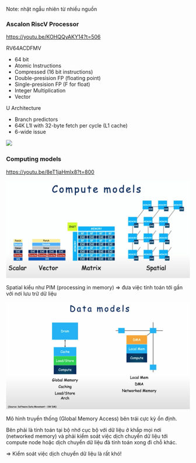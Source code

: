 Note: nhặt ngẫu nhiên từ nhiều nguồn

### Ascalon RiscV Processor
https://youtu.be/KOHQQyAKY14?t=506

RV64ACDFMV
* 64 bit
* Atomic Instructions
* Compressed (16 bit instructions)
* Double-presision FP (floating point)
* Single-presision FP (F for float)
* Integer Multiplication
* Vector

U Architecture
* Branch predictors
* 64K L1l with 32-byte fetch per cycle (L1 cache)
* 6-wide issue

![](https://images.anandtech.com/doci/14384/CortexA77-8.png)

### Computing models
https://youtu.be/8eT1jaHmlx8?t=800

![](compute-models.png)

Spatial kiểu như PIM (processing in memory) => đưa việc tính toán tới gần với nơi lưu trữ dữ liệu

![](data-models.png)

Mô hình truyền thống (Global Memory Access) bên trái cực kỳ ổn định.

Bên phải là tính toán tại bộ nhớ cục bộ với dữ liệu ở khắp mọi nơi (networked memory) và phải kiểm soát việc dịch chuyển dữ liệu tới compute node hoặc dịch chuyển dữ liệu đã tính toán xong đi chỗ khác. 

=> Kiểm soát việc dịch chuyển dữ liệu là rất khó!
